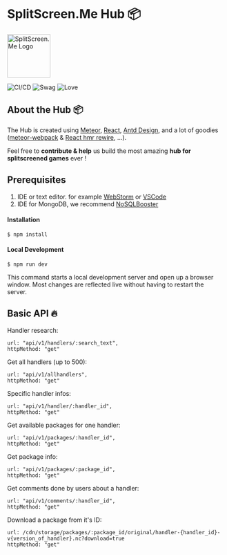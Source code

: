 # SplitScreen.Me Hub 📦
<img src="https://www.splitscreen.me/img/splitscreen-me-logo.png" alt="SplitScreen.Me Logo" width="100" height="100"></img>

![CI/CD](https://github.com/SplitScreen-Me/splitscreenme-hub/workflows/CI/badge.svg)
![Swag](https://img.shields.io/badge/swag-100%25-green)
![Love](https://img.shields.io/badge/Love-MUCH-ff69b4)

## About the Hub 📦

The Hub is created using [Meteor](https://www.meteor.com/), [React](https://www.reactjs.org), [Antd Design](https://ant.design/), and a lot of goodies ([meteor-webpack](https://github.com/ardatan/meteor-webpack) & [React hmr rewire](https://github.com/gaearon/react-hot-loader), ...).

Feel free to **contribute & help** us build the most amazing **hub for splitscreened games** ever !

## Prerequisites
1. IDE or text editor. for example [WebStorm](https://www.jetbrains.com/webstorm/) or [VSCode](https://code.visualstudio.com/)
2. IDE for MongoDB, we recommend [NoSQLBooster](https://nosqlbooster.com/)
#### Installation
```
$ npm install
```
#### Local Development
```
$ npm run dev
```
This command starts a local development server and open up a browser window. Most changes are reflected live without having to restart the server.

## Basic API 🔥

Handler research:
```
url: "api/v1/handlers/:search_text",
httpMethod: "get"
```

Get all handlers (up to 500):
```
url: "api/v1/allhandlers",
httpMethod: "get"
```

Specific handler infos:
```
url: "api/v1/handler/:handler_id",
httpMethod: "get"
```

Get available packages for one handler:
```
url: "api/v1/packages/:handler_id",
httpMethod: "get"
```

Get package info:
```
url: "api/v1/packages/:package_id",
httpMethod: "get"
```
                     
Get comments done by users about a handler:
```
url: "api/v1/comments/:handler_id",
httpMethod: "get"
```
                     
Download a package from it's ID:
```
url: /cdn/storage/packages/:package_id/original/handler-{handler_id}-v{version_of_handler}.nc?download=true
httpMethod: "get"
```

